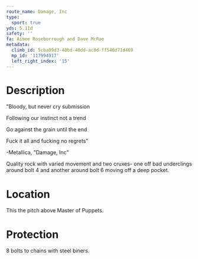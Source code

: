 ```yaml
---
route_name: Damage, Inc
type:
  sport: true
yds: 5.11d
safety: ''
fa: Aimee Roseborrough and Dave McRae
metadata:
  climb_id: 5cba09d3-48bd-40dd-ac8d-ff548d71d469
  mp_id: '117994917'
  left_right_index: '15'
---
```

# Description
"Bloody, but never cry submission

Following our instinct not a trend

Go against the grain until the end

Fuck it all and fucking no regrets"

-Metallica, "Damage, Inc"

Quality rock with varied movement and two cruxes- one off bad underclings around bolt 4 and another around bolt 6 moving off a deep pocket.

# Location
This the pitch above Master of Puppets.

# Protection
8 bolts to chains with steel biners.
